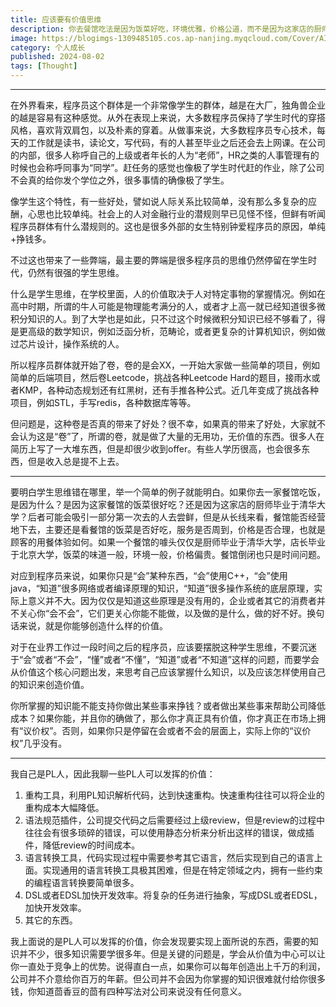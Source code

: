 ```yaml
---
title: 应该要有价值思维
description: 你去餐馆吃法是因为饭菜好吃，环境优雅，价格公道，而不是因为这家店的厨师毕业于清华大学，至少第二次不是。
image: https://blogimgs-1309485105.cos.ap-nanjing.myqcloud.com/Cover/AI/crystal-3.png
category: 个人成长
published: 2024-08-02
tags: [Thought]
---
```

--------

在外界看来，程序员这个群体是一个非常像学生的群体，越是在大厂，独角兽企业的越是容易有这种感觉。从外在表现上来说，大多数程序员保持了学生时代的穿搭风格，喜欢背双肩包，以及朴素的穿着。从做事来说，大多数程序员专心技术，每天的工作就是读书，读论文，写代码，有的人甚至毕业之后还会去上网课。在公司的内部，很多人称呼自己的上级或者年长的人为“老师”，HR之类的人事管理有的时候也会称呼同事为“同学”。赶任务的感觉也像极了学生时代赶的作业，除了公司不会真的给你发个学位之外，很多事情的确像极了学生。

像学生这个特性，有一些好处，譬如说人际关系比较简单，没有那么多复杂的应酬，心思也比较单纯。社会上的人对金融行业的潜规则早已见怪不怪，但鲜有听闻程序员群体有什么潜规则的。这也是很多外部的女生特别钟爱程序员的原因，单纯+挣钱多。

不过这也带来了一些弊端，最主要的弊端是很多程序员的思维仍然停留在学生时代，仍然有很强的学生思维。

什么是学生思维，在学校里面，人的价值取决于人对特定事物的掌握情况。例如在高中时期，所谓的牛人可能是物理能考满分的人，或者才上高一就已经知道很多微积分知识的人。到了大学也是如此，只不过这个时候微积分知识已经不够看了，得是更高级的数学知识，例如泛函分析，范畴论，或者更复杂的计算机知识，例如做过芯片设计，操作系统的人。

所以程序员群体就开始了卷，卷的是会XX，一开始大家做一些简单的项目，例如简单的后端项目，然后卷Leetcode，挑战各种Leetcode Hard的题目，接雨水或者KMP，各种动态规划还有红黑树，还有手推各种公式。近几年变成了挑战各种项目，例如STL，手写redis，各种数据库等等。

但问题是，这种卷是否真的带来了好处？很不幸，如果真的带来了好处，大家就不会认为这是“卷”了，所谓的卷，就是做了大量的无用功，无价值的东西。很多人在简历上写了一大堆东西，但是却很少收到offer。有些人学历很高，也会很多东西，但是收入总是提不上去。

---

要明白学生思维错在哪里，举一个简单的例子就能明白。如果你去一家餐馆吃饭，是因为什么？是因为这家餐馆的饭菜很好吃？还是因为这家店的厨师毕业于清华大学？后者可能会吸引一部分第一次去的人去尝鲜，但是从长线来看，餐馆能否经营地下去，主要还是看餐馆的饭菜是否好吃，服务是否周到，价格是否合理，也就是顾客的用餐体验如何。如果一个餐馆的噱头仅仅是厨师毕业于清华大学，店长毕业于北京大学，饭菜的味道一般，环境一般，价格偏贵。餐馆倒闭也只是时间问题。

对应到程序员来说，如果你只是“会”某种东西，“会”使用C++，“会”使用java，“知道”很多网络或者编译原理的知识，“知道”很多操作系统的底层原理，实际上意义并不大。因为仅仅是知道这些原理是没有用的，企业或者其它的消费者并不关心你“会不会”，它们更关心你能不能做，以及做的是什么，做的好不好。换句话来说，就是你能够创造什么样的价值。

对于在业界工作过一段时间之后的程序员，应该要摆脱这种学生思维，不要沉迷于“会”或者“不会”，“懂”或者“不懂”，“知道”或者“不知道”这样的问题，而要学会从价值这个核心问题出发，来思考自己应该掌握什么知识，以及应该怎样使用自己的知识来创造价值。

你所掌握的知识能不能支持你做出某些事来挣钱？或者做出某些事来帮助公司降低成本？如果你能，并且你的确做了，那么你才真正具有价值，你才真正在市场上拥有“议价权”。否则，如果你只是停留在会或者不会的层面上，实际上你的“议价权”几乎没有。

---

我自己是PL人，因此我聊一些PL人可以发挥的价值：

1. 重构工具，利用PL知识解析代码，达到快速重构。快速重构往往可以将企业的重构成本大幅降低。
2. 语法规范插件，公司提交代码之后需要经过上级review，但是review的过程中往往会有很多琐碎的错误，可以使用静态分析来分析出这样的错误，做成插件，降低review的时间成本。
3. 语言转换工具，代码实现过程中需要参考其它语言，然后实现到自己的语言上面。实现通用的语言转换工具极其困难，但是在特定领域之内，拥有一些约束的编程语言转换要简单很多。
4. DSL或者EDSL加快开发效率。将复杂的任务进行抽象，写成DSL或者EDSL，加快开发效率。
5. 其它的东西。

我上面说的是PL人可以发挥的价值，你会发现要实现上面所说的东西，需要的知识并不少，很多知识需要学很多年。但是关键的问题是，学会从价值为中心可以让你一直处于竞争上的优势。说得直白一点，如果你可以每年创造出上千万的利润，公司并不介意给你百万的年薪。但公司并不会因为你掌握的知识很难就付给你很多钱，你知道茴香豆的茴有四种写法对公司来说没有任何意义。
